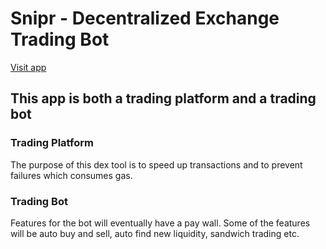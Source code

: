 # Snipr - Decentralized Exchange Trading Bot

[Visit app](https://snpr-blockchain-trading-bot.vercel.app/)
## This app is both a trading platform and a trading bot
### Trading Platform 
The purpose of this dex tool is to speed up transactions and to prevent failures which consumes gas. 

### Trading Bot
Features for the bot will eventually have a pay wall. Some of the features will be auto buy and sell, auto find new liquidity, sandwich trading etc.